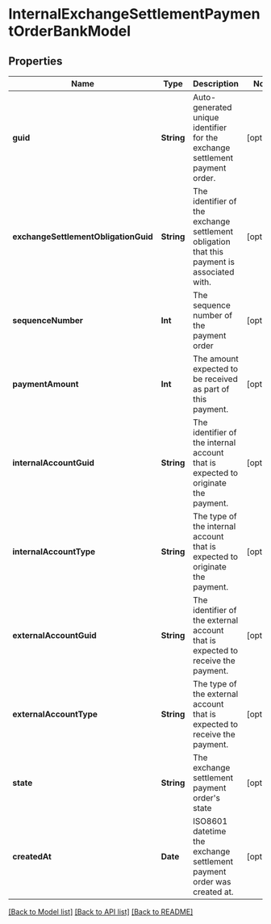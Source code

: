 # InternalExchangeSettlementPaymentOrderBankModel

## Properties
Name | Type | Description | Notes
------------ | ------------- | ------------- | -------------
**guid** | **String** | Auto-generated unique identifier for the exchange settlement payment order. | [optional] 
**exchangeSettlementObligationGuid** | **String** | The identifier of the exchange settlement obligation that this payment is associated with. | [optional] 
**sequenceNumber** | **Int** | The sequence number of the payment order | [optional] 
**paymentAmount** | **Int** | The amount expected to be received as part of this payment. | [optional] 
**internalAccountGuid** | **String** | The identifier of the internal account that is expected to originate the payment. | [optional] 
**internalAccountType** | **String** | The type of the internal account that is expected to originate the payment. | [optional] 
**externalAccountGuid** | **String** | The identifier of the external account that is expected to receive the payment. | [optional] 
**externalAccountType** | **String** | The type of the external account that is expected to receive the payment. | [optional] 
**state** | **String** | The exchange settlement payment order&#39;s state | [optional] 
**createdAt** | **Date** | ISO8601 datetime the exchange settlement payment order was created at. | [optional] 

[[Back to Model list]](../README.md#documentation-for-models) [[Back to API list]](../README.md#documentation-for-api-endpoints) [[Back to README]](../README.md)


